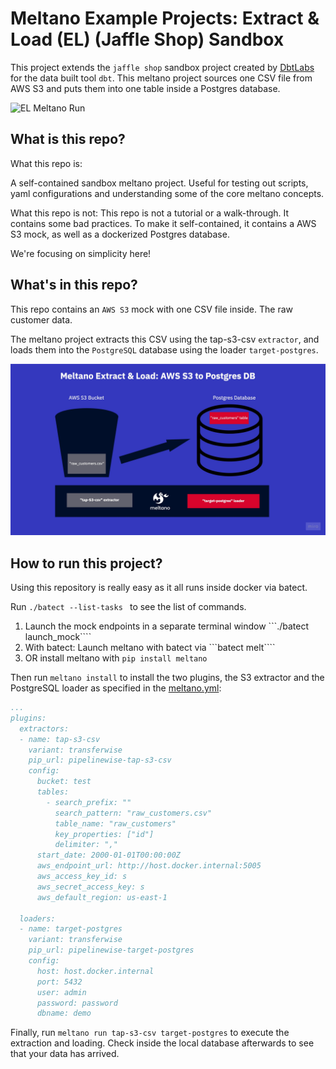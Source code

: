 # Meltano Example Projects: Extract & Load (EL) (Jaffle Shop) Sandbox
This project extends the ```jaffle shop``` sandbox project created by [DbtLabs](https://github.com/dbt-labs/jaffle_shop) for the data built tool ```dbt```. This meltano project sources one CSV file from AWS S3 and puts them into one table inside a Postgres database.

![EL Meltano Run](Meltano_EL.gif)

## What is this repo?
What this repo is:

A self-contained sandbox meltano project. Useful for testing out scripts, yaml configurations and understanding some of the core meltano concepts.

What this repo is not:
This repo is not a tutorial or a walk-through. It contains some bad practices. To make it self-contained, it contains a AWS S3 mock, as well
as a dockerized Postgres database. 

We're focusing on simplicity here!

## What's in this repo?
This repo contains an ```AWS S3``` mock with one CSV file inside. The raw customer data.

The meltano project extracts this CSV using the tap-s3-csv ```extractor```, and loads them into the ```PostgreSQL``` database using
the loader ```target-postgres```.

![EL Meltano Diagram](el_meltano_diagram.jpg)

## How to run this project?
Using this repository is really easy as it all runs inside docker via batect. 

Run  ```./batect --list-tasks ``` to see the list of commands.

1. Launch the mock endpoints in a separate terminal window ```./batect launch_mock````
2. With batect: Launch meltano with batect via ```batect melt````
3. OR install meltano with ```pip install meltano```

Then run ```meltano install``` to install the two plugins, the S3 extractor and the PostgreSQL loader as specified
in the [meltano.yml](new_project/meltano.yml):

```yaml
...
plugins:
  extractors:
  - name: tap-s3-csv
    variant: transferwise
    pip_url: pipelinewise-tap-s3-csv
    config:
      bucket: test
      tables:
        - search_prefix: ""
          search_pattern: "raw_customers.csv"
          table_name: "raw_customers"
          key_properties: ["id"]
          delimiter: ","
      start_date: 2000-01-01T00:00:00Z
      aws_endpoint_url: http://host.docker.internal:5005
      aws_access_key_id: s
      aws_secret_access_key: s
      aws_default_region: us-east-1

  loaders:
  - name: target-postgres
    variant: transferwise
    pip_url: pipelinewise-target-postgres
    config:
      host: host.docker.internal
      port: 5432
      user: admin
      password: password
      dbname: demo
```

Finally, run ```meltano run tap-s3-csv target-postgres``` to execute the extraction and loading. Check inside the local database afterwards to see that your data has arrived.

